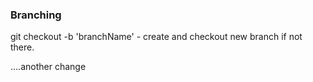 ### Branching

git checkout -b 'branchName' - create and checkout new branch if not there.


....another change
